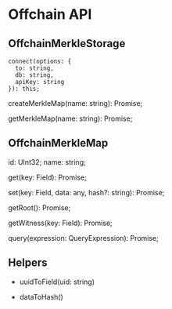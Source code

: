 # Offchain API


## OffchainMerkleStorage

  ~~~
  connect(options: { 
    to: string, 
    db: string, 
    apiKey: string 
  }): this;
  ~~~

  createMerkleMap(name: string): Promise<OffchainMerkleMap>; 

  getMerkleMap(name: string): Promise<OffchainMerkleMap>; 


## OffchainMerkleMap

  id: UInt32;
  name: string; 

  get(key: Field): Promise<LeafInstance>;

  set(key: Field, data: any, hash?: string): Promise<MerkleMapUpdate>;

  getRoot(): Promise<Field>;

  getWitness(key: Field): Promise<MerkleMapWitness>;

  query(expression: QueryExpression): Promise<QueryResults>;


## Helpers

- uuidToField(uid: string)

- dataToHash()


